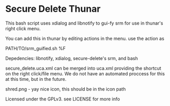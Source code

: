 # Secure Delete Thunar
This bash script uses xdialog and libnotify to gui-fy srm for use in thunar's
right click menu.

You can add this in thunar by editing actions in the menu. use the action as

PATH/TO/srm_guified.sh %F

Depedencies: libnotify, xdialog, secure-delete's srm, and bash

secure_delete.uca.xml can be merged into uca.xml providing the shortcut on
the right click/file menu. We do not have an automated proccess for this at
this time, but in the future.

shred.png - yay nice icon, this should be in the icon path

Licensed under the GPLv3. see LICENSE for more info
